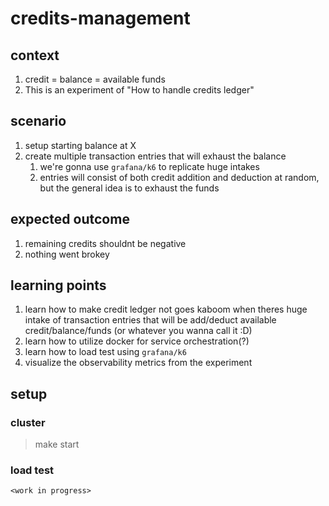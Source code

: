 # credits-management

## context
1. credit = balance = available funds
2. This is an experiment of "How to handle credits ledger"

## scenario
1. setup starting balance at X
2. create multiple transaction entries that will exhaust the balance
   1. we're gonna use `grafana/k6` to replicate huge intakes
   2. entries will consist of both credit addition and deduction at random, but the general idea is to exhaust the funds

## expected outcome
1. remaining credits shouldnt be negative
2. nothing went brokey

## learning points
1. learn how to make credit ledger not goes kaboom when theres huge intake of transaction entries that will be add/deduct available credit/balance/funds (or whatever you wanna call it :D)
2. learn how to utilize docker for service orchestration(?)
3. learn how to load test using `grafana/k6`
4. visualize the observability metrics from the experiment


## setup

### cluster
> make start

### load test
`<work in progress>`